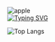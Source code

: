 ![apple](https://github.com/nagaeng/nagaeng/assets/109855280/e4c6cdba-ca43-4260-b98e-990e5868a3f2) <br>
[![Typing SVG](https://readme-typing-svg.demolab.com/?lines=HI+I'm+nakyung;Stuyding+Computer+Engineering;At+SUNGSHIN+W.Univ;NOW+SOPT+34+ANDROID)](https://git.io/typing-svg)

![Top Langs](https://github-readme-stats.vercel.app/api/top-langs/?username=nagaeng&layout=compact)

